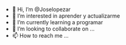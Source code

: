 - 👋 Hi, I’m @Joselopezar
- 👀 I’m interested in  aprender y actualizarme
- 🌱 I’m currently learning  a programar
- 💞️ I’m looking to collaborate on ...
- 📫 How to reach me ...

<!---
Joselopezar/Joselopezar is a ✨ special ✨ repository because its `README.md` (this file) appears on your GitHub profile.
You can click the Preview link to take a look at your changes.
--->
